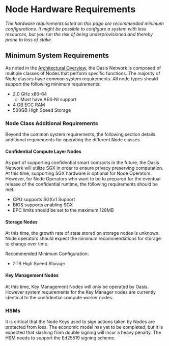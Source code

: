 # Node Hardware Requirements

_The hardware requirements listed on this page are recommended minimum
configurations. It might be possible to configure a system with less resources,
but you run the risk of being underprovisioned and thereby prone to loss of
stake._

## Minimum System Requirements

As noted in the [Architectural Overview](./architectural-overview.md), the Oasis
Network is composed of multiple classes of Nodes that perform specific
functions. The majority of Node classes have common system requirements. All
node types should support the following minimum requirements:

* 2.0 GHz x86-64
  * Must have AES-NI support
* 4 GB ECC RAM
* 500GB High Speed Storage

### Node Class Additional Requirements

Beyond the common system requirements, the following section details
additional requirements for operating the different Node classes.

#### Confidential Compute Layer Nodes

As part of supporting confidential smart contracts in the future, the Oasis
Network will utilize SGX in order to ensure privacy preserving computation. At
this time, supporting SGX hardware is optional for Node Operators. However, for
Node Operators who want to be to prepared for the eventual release of the
confidential runtime, the following requirements should be met:

* CPU supports SGXv1 Support
* BIOS supports enabling SGX
* EPC limits should be set to the maximum 128MB

#### Storage Nodes

At this time, the growth rate of state stored on storage nodes is unknown. Node
operators should expect the minimum recommendations for storage to change over
time.

Recommended Minimum Configuration:

* 2TB High Speed Storage

#### Key Management Nodes

At this time, Key Management Nodes will only be operated by Oasis. However
system requirements for the Key Manager nodes are currently identical to the
confidential compute worker nodes.

### HSMs

It is critical that the Node Keys used to sign actions taken by Nodes are
protected from loss. The economic model has yet to be completed, but it is
expected that slashing from double signing will incur a heavy penalty. The HSM
needs to support the Ed25519 signing scheme.
